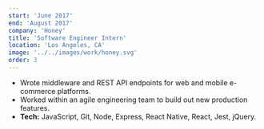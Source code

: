 ```yaml
---
start: 'June 2017'
end: 'August 2017'
company: 'Honey'
title: 'Software Engineer Intern'
location: 'Los Angeles, CA'
image: '../../images/work/honey.svg'
order: 3
---
```


- Wrote middleware and REST API endpoints for web and mobile e-commerce platforms.
- Worked within an agile engineering team to build out new production features.
- **Tech:** JavaScript, Git, Node, Express, React Native, React, Jest, jQuery.
